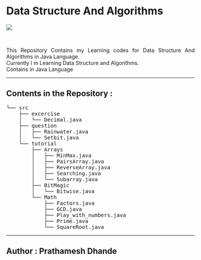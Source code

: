 # Data Structure And Algorithms

![](https://img.shields.io/badge/language-Java-blue?style=flat-square&logo=java)

</br>
<p align='justify'>
This Repository Contains my Learning codes for Data Structure And Algorithms in Java Language.</br>
Currently I m Learning Data Structure and Algorithms.
</br>
Contains in Java Language</p>

---
## Contents in the Repository : 
<pre>
└── src
    ├── excercise
    │   └── Decimal.java
    ├── question
    │   ├── Rainwater.java
    │   └── Setbit.java
    └── tutorial
        ├── Arrays
        │   ├── MinMax.java
        │   ├── PairsArray.java
        │   ├── ReverseArray.java
        │   ├── Searching.java
        │   └── Subarray.java
        ├── BitMagic
        │   └── Bitwise.java
        └── Math
            ├── Factors.java
            ├── GCD.java
            ├── Play_with_numbers.java
            ├── Prime.java
            └── SquareRoot.java
</pre>

---
## Author : Prathamesh Dhande
